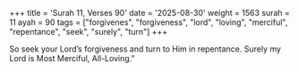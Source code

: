+++
title = 'Surah 11, Verses 90'
date = '2025-08-30'
weight = 1563
surah = 11
ayah = 90
tags = ["forgivenes", "forgiveness", "lord", "loving", "merciful", "repentance", "seek", "surely", "turn"]
+++

So seek your Lord’s forgiveness and turn to Him in repentance. Surely my Lord is Most Merciful, All-Loving.”